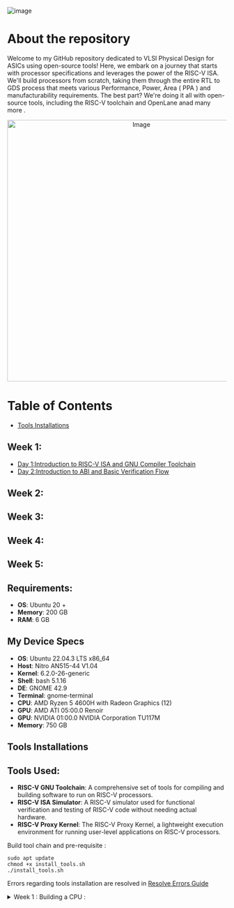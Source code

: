 ![image](https://github.com/VardhanSuroshi/pes_asic_class/assets/132068498/33403244-c9dd-4aef-a022-da52e2eef51c)


# About the repository 

Welcome to my GitHub repository dedicated to VLSI Physical Design for ASICs using open-source tools! Here, we embark on a journey that starts with processor specifications and leverages the power of the RISC-V ISA. We'll build processors from scratch, taking them through the entire RTL to GDS process  that meets various Performance, Power, Area ( PPA ) and manufacturability requirements. The best part? We're doing it all with open-source tools, including the RISC-V toolchain and OpenLane anad many more .
<p align="center">
  <img src="https://github.com/VardhanSuroshi/pes_asic_class/assets/132068498/00ea3403-674e-4c70-a86e-a4d39aff4ff8" alt="Image" width="600">
</p>



# Table of Contents
+ [Tools Installations](#tools-installation)
## Week 1:
+ [Day 1:Introduction to RISC-V ISA and GNU Compiler Toolchain](#day-1-introduction-to-risc-v-isa-and-gnu-compiler-toolchain)
+ [Day 2:Introduction to ABI and Basic Verification Flow](#day-2-introduction-to-abi-and-basic-verification-flow)

## Week 2:

## Week 3:

## Week 4:

## Week 5:



## Requirements:
+ **OS**: Ubuntu 20 +
+ **Memory**: 200 GB
+ **RAM**: 6 GB


## My Device Specs

+ **OS**: Ubuntu 22.04.3 LTS x86_64
+ **Host**: Nitro AN515-44 V1.04
+ **Kernel**: 6.2.0-26-generic
+ **Shell**: bash 5.1.16
+ **DE**: GNOME 42.9
+ **Terminal**: gnome-terminal
+ **CPU**: AMD Ryzen 5 4600H with Radeon Graphics (12)
+ **GPU**: AMD ATI 05:00.0 Renoir
+ **GPU**: NVIDIA 01:00.0 NVIDIA Corporation TU117M
+ **Memory**: 750 GB

## Tools Installations
## Tools Used:
+ **RISC-V GNU Toolchain**: A comprehensive set of tools for compiling and building software to run on RISC-V processors.
+ **RISC-V ISA Simulator**: A RISC-V simulator used for functional verification and testing of RISC-V code without needing actual hardware.
+ **RISC-V Proxy Kernel**: The RISC-V Proxy Kernel, a lightweight execution environment for running user-level applications on RISC-V processors.

Build tool chain and pre-requisite  :  

```
sudo apt update
chmod +x install_tools.sh
./install_tools.sh
```
Errors regarding tools installation are resolved in [Resolve Errors Guide](resolve_errors.md)

<details>
<summary> Week 1 : Building a CPU : </summary>
<br>

 
<details>
<summary> DAY 1: Introduction to RISC-V ISA and GNU Compiler Toolchain </summary>
<br>
	
# Day 1: Introduction to RISC-V ISA and GNU Compiler Toolchain




## Overview from Application to Hardware
<p align="center">
  <img src="https://github.com/VardhanSuroshi/pes_asic_class/assets/132068498/dd018703-3b2e-464d-8653-d7deb3c9dd6f" alt="Image" width="800">
</p>





- **Apps**: Application software, often referred to as "apps," performs specific tasks or functions for end-users.

- **System Software**: This category acts as an intermediary between hardware components and user-facing applications. It provides essential services, manages resources, and enables application execution.

- **Operating System**: The fundamental software managing hardware resources and offering services for users and applications. It controls memory, processes, files, and interfaces (e.g., Windows, macOS, Linux, Android).

- **Compiler**: Translates high-level programming code( C ,C++ , java etc... ) into assembly-level language.

- **Assembler**: Converts assembly language code into machine code ( 10101011100 ) for direct processor execution. 

- **RTL (Register Transfer Level)**: Represents digital circuit behavior using registers and data transfer operations.

- **Hardware**: Physical components of a computer system or electronic device enabling various tasks.


<p align="center">
  <img src="https://github.com/VardhanSuroshi/pes_asic_class/assets/132068498/e72cab48-7bad-409c-bb50-033d6b07816f" alt="Image" width="500">
</p>




## Introduction to RISC-V :
### RISC-V Archiecture 

RISC-V is an **open-source Instruction Set Architecture (ISA)** that has gained significant attention and adoption in computer architecture and semiconductor design. RISC architectures simplify instruction sets by focusing on a smaller set of instructions, each executable in a single clock cycle, leading to faster instruction execution.

### RISC-V Instruction Types

- **R-Type**: Register-type instructions, involving operations between registers. Example: `add`, `and`, `or`.

- **I-Type**: Immediate-type instructions, using immediate values for operations. Example: `addi`, `ori`, `lw`.

- **S-Type**: Store-type instructions, storing data from a register to memory. Example: `sw`, `sb`.

- **B-Type**: Branch-type instructions, conditional branching based on comparisons. Example: `beq`, `bne`, `blt`.

- **U-Type**: Upper immediate-type instructions, used for large immediate values. Example: `lui`, `auipc`.

- **J-Type**: Jump-type instructions, unconditional jumps within the program. Example: `jal`, `jalr`.
  
 In addition to base instruction there are more instruction which help in improving exceution speed like Pseudo Instructions (`li` and `mv`) , Multiply Extension Instructions (`mul`, `mulh`, `mulhu`, and `mulhsu`) , Single and Double Precision Floating Point Extension and so on 

## Labwork for RISC-V software tool chain : 
The main objective of this lab is to compile simple C codes using `gcc compiler`  and run them on native hardware. Similarly, the goal is to compile the same code using `riscv64-unknown-elf-gcc`, execute it on a RISC-V core within a simulator, and understand the process involved. The ultimate goal is to ensure that any high-level program written can be successfully executed on our hardware platform.


A simple c code to find sum from 1 to N : 
```
#include <stdio.h>
int main() {
	int sum=0 , n=5;
	for (int i=0;i<=n;++i)
	{
		sum = sum+i;
	}
	printf("The sum of numbers from 1 to %d is %d\n",n,sum);
	return 0;
}
```
execution command : 
```
gcc sum_1_n.c -o sum_1_n.o
./sum_1_n.o
```
output :
<p align="center">
  <img src="https://github.com/VardhanSuroshi/pes_asic_class/assets/132068498/d27427ce-ddca-4b77-ae45-bcb0c6184561" alt="Image" width="800">
</p>


compile the same using riscv compiler and view the output


```
riscv64-unknown-elf-gcc -O1 -mabi=lp64 -march=rv64i -o sum_obj.o sum_1_n.c
spike pk sum_obj.o
```

<p align="center">
  <img src="https://github.com/VardhanSuroshi/pes_asic_class/assets/132068498/d2dd6d12-de08-43a7-a591-e752a6d4c630" alt="Image" width="800">
</p>

Additional info :
- `-O1`: This flag sets the optimization level to low. It balances code size and execution speed while maintaining reasonable compilation times.

- `-mabi=lp64`: This flag defines the ABI (Application Binary Interface) with 64-bit pointers and long integers. It's a common choice for 64-bit RISC-V systems.

- `-march=rv64i`: This flag specifies the target architecture as the base integer-only RISC-V architecture for 64-bit systems. It focuses on the fundamental integer instructions.



TO see the RISC-V disassembled code : 
```
riscv64-unknown-elf-objdump -d sum_obj.o

```
To disassemble the object file and view its contents, use the following command:
```
riscv64-unknown-elf-objdump -d sum_obj.o | less 
```
To navigate through `less` use : 
+ Press /instance to search for a specific instance.
+ Press ENTER to begin the search.
+ To find the next occurrence, press n.
+ To search for the previous occurrence, press N.
+ To exit the less viewer, press esc, type :q, and then press ENTER.

-O1 optimised main 
<p align="center">
  <img src="https://github.com/VardhanSuroshi/pes_asic_class/assets/132068498/ae9a9dbb-cbd1-48b8-a90c-c93c26b7c954" alt="Image" width="800">
</p>
here we see that we have 15 line of code in main

Now let us compile the code use `-Ofast` and see the line of exceution  
```
riscv64-unknown-elf-gcc -Ofast -mabi=lp64 -march=rv64i -o sum_obj.o sum_1_n.c
```
-Ofast optimised main 
<p align="center">
  <img src="https://github.com/VardhanSuroshi/pes_asic_class/assets/132068498/48573ebe-53df-4967-a806-bf78dcbd859d" alt="Image" width="800">
</p>

here we can see that the code is executed in only 12 lines , which is due to the optimisation we applied 



### Running the Assembly code on simulator in debug mode :
```
spike -d pk sum_obj.o
```

<p align="center">
  <img src="https://github.com/VardhanSuroshi/pes_asic_class/assets/132068498/f925a5e5-e264-4e64-9db5-e4098f66fa95" alt="Image" width="800">
</p>





## Integer number representation :
### Unsigned Numbers
Unsigned numbers, also known as non-negative numbers, are numerical values that represent magnitudes without indicating direction or sign.
**Range :** [0, (2^n)-1 ]
### Signed Numbers
Signed numbers are numerical values that can represent both positive and negative magnitudes, along with zero.
**Range :** Positive : [0 , 2^(n-1)-1] Negative : [-1 to 2^(n-1)]

#### TO summarise : 
<p align="center">
  <img src="https://github.com/VardhanSuroshi/pes_asic_class/assets/132068498/ecea0456-d480-494f-912d-97f6708d39b5" alt="Image" width="500">
</p>

## LAB for signed and unsigned integer type 

let us run this C code to determine the range of integer type supported by RISC-V 
```

#include <stdio.h>
#include <math.h>

int main() {
    // Declare variables to hold the values
    unsigned long long int a;
    long long int b_max, b_min;

    // Calculate and assign the maximum value of a 64-bit unsigned number
    a = (unsigned long long int)(pow(2, 64) - 1);

    // Calculate and assign the maximum value of a 64-bit signed number
    b_max = (long long int)(pow(2, 63) - 1);

    // Calculate and assign the minimum value of a 64-bit signed number
    b_min = (long long int)(pow(2, 63) * (-1));

    // Print the calculated values
    printf("The max value of 64 bit unsigned number is %llu\n The max number of 64 bit signed number is %lld\n The min value of 64 bit signed number is %lld\n",a,b_max,b_min);

    return 0;
}

```

Output of code snippet : 
<p align="center">
  <img src="https://github.com/VardhanSuroshi/pes_asic_class/assets/132068498/9267a3fc-1134-479e-9274-c9b032dd48bf" alt="Image" width="800">
</p>

we can play around with different values , datatype to find their respect max and min values 


</details>


<details>
<summary> Day 2 : Introduction to ABI and Basic Verification Flow </summary>
<br>
	


# Day 2 : Introduction to ABI and Basic Verification Flow
In Day 2 of your course, you will understanding the RISC-V instruction set architecture (ISA) by exploring the various fields of RISC-V instructions and their functions. This knowledge is crucial for gaining a comprehensive understanding of how RISC-V processors execute instructions and how programs are executed at the hardware level.

## Overview of few instructions :
### R-Type (Register-Type):
Operate on registers with fixed operand format.
Examples: ADD, SUB, AND, OR, XOR, SLL, SRL, SRA, SLT, SLTU

### I-Type (Immediate-Type):
Immediate operand and one register operand.
Examples: ADDI, SLTI, XORI, LB, LH, LW, JALR

### S-Type (Store-Type):
Store values from registers to memory.
Examples: SB, SH, SW

### B-Type (Branch-Type):
Conditional branching based on comparisons.
Examples: BEQ, BNE, BLT, BGE, BLTU, BGEU

### U-Type (Upper Immediate-Type):
Larger immediate field for encoding larger constants.
Examples: LUI, AUIPC

### J-Type (Jump-Type):
Unconditional jumps and function calls.
Example: JAL



## Example of RISC-V instruction : 
<p align="center">
  <img src="https://github.com/VardhanSuroshi/pes_asic_class/assets/132068498/f8c1fa62-8d2d-4bf4-897b-cca693879e83" alt="Image" width="800">
</p>

- **Opcode [7]:** Indicates the operation type (arithmetic, logic, memory access, control flow) for the instruction, guiding the CPU's execution.
- **rd (Destination Register) [5]:** Represents the destination register, where the operation result will be stored after execution.
- **rs1 (Source Register 1) [5]:** Represents the first source register, holding the value used in the operation (typically first operand).
- **rs2 (Source Register 2) [5]:** Represents the second source register, holding the value used in the operation (typically second operand).
- **func7 and func3 (Function Fields) [7] [3]:** Further specify opcode category and specific operation, enabling more instruction variations.
- **imm (Immediate Value):** Represents an embedded immediate constant within the instruction, used for offsets, constants, or data values.




## Application Binary Interface :

In the context of computer architecture and programming, **ABI** stands for **Application Binary Interface**. It's a set of conventions and rules that dictate how different parts of a software system interact with each other at the binary level. The ABI defines details such as:

+ **Calling Conventions:** Specifies how function calls handle parameters and pass data, including the order of arguments, used registers, and stack frame management.

+ **Register Usage:** Defines how registers are allocated for passing parameters, returning values, and other purposes.

+ **Data Alignment:** Establishes rules for aligning data structures in memory to enhance access efficiency.

+ **Stack Frame Layout:** Determines how the stack is structured during function calls, managing local variable storage.

+ **System Calls:** Describes how applications request services from the operating system through system calls.

+ **Exception Handling:** Outlines how the system manages exceptions like hardware interrupts or software errors.

<p align="center">
  <img src="https://github.com/VardhanSuroshi/pes_asic_class/assets/132068498/e156a95b-5fea-41b6-a00c-822c80e92f11" alt="Image" width="800">
</p>

### 32 - ABI registers in RISC-V and their usage:
<p align="center">
  <img src="https://github.com/VardhanSuroshi/pes_asic_class/assets/132068498/a7d48468-c612-488f-8ae8-00bfc65cfe65" alt="Image" width="400">
</p>










## Memory Allocations : 
Data can be stored in register by two methods :
+ Directly store in registers
+ Store into registers from memory
  
What sets RISC (Reduced Instruction Set Computer) architecture apart from CISC (Complex Instruction Set Computer) is its emphasis on simplicity and efficiency, particularly regarding memory operations.

In RISC, the load (L) and store (S) instructions play a fundamental role in memory access. They are used to efficiently transfer data between registers and memory. Additionally, arithmetic or logic operations often use register-to-register (reg-to-reg) instructions like ADD.


### CISC VS RISC : 
<p align="center">
  <img src="https://github.com/VardhanSuroshi/pes_asic_class/assets/132068498/96ec694b-698c-4841-8122-07fa477afcd6" alt="Image" width="400">
</p>

  
### RISC-V belongs to **litte endian** memory addressing system 

Consider adding two numbers from memory and storing the result back in memory:

```
LW  R1, 0(R2)      ; Load data from memory into register R1
LW  R3, 4(R2)      ; Load another data from memory into register R3
ADD R4, R1, R3     ; Add data in registers R1 and R3, store result in R4
SW  R4, 8(R2)      ; Store the result in R4 back into memory
 ``` 

### Little-Endian Representation:
In a little-endian system, the least significant byte (LSB) is stored at the lowest memory address, and the most significant byte (MSB) is stored at the highest memory address.

```
Memory Address:   0     1     2     3
Stored Value:    78    56    34    12
```

### Big-Endian Representation:

In a big-endian system, the most significant byte (MSB) is stored at the lowest memory address, and the least significant byte (LSB) is stored at the highest memory address.

```
Memory Address:   0     1     2     3
Stored Value:    12    34    56    78
```






</details>



</details>


















